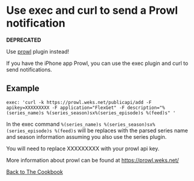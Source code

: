 # Use exec and curl to send a Prowl notification
**DEPRECATED**

Use [prowl](/Plugins/prowl) plugin instead!

If you have the iPhone app Prowl, you can use the exec plugin and curl to send notifications.

## Example
```
exec: 'curl -k https://prowl.weks.net/publicapi/add -F apikey=XXXXXXXXX -F application="FlexGet" -F description="%(series_name)s %(series_season)sx%(series_episode)s %(feed)s" '
```

In the exec command `%(series_name)s %(series_season)sx%(series_episode)s %(feed)s` will be replaces with the parsed series name and season information assuming you also use the series plugin.

You will need to replace XXXXXXXXX with your prowl api key.

More information about prowl can be found at https://prowl.weks.net/

[Back to The Cookbook](/Cookbook)
